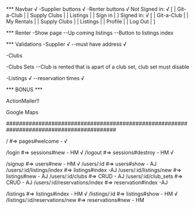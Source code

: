 *** Navbar √
-Supplier buttons √
-Renter buttons √
Not Signed in: √
[ | Git-a-Club |                            | Supply Clubs | | Listings | | Sign in | ]
Signed in: √
[ | Git-a-Club | | My Rentals | | Supply Clubs | | Listings | | Profile | | Log Out | ]

*** Renter
-Show page
--Up coming listings
--Button to listings index

*** Validations
-Supplier √
--must have address √

-Clubs

-Clubs Sets
--Club is rented that is apart of a club set, club set must disable

-Listings √
--reservation times √


*** BONUS ***

ActionMailer!!

Google Maps

##########################################################################################

/ #=> pages#welcome - √

/login #=> sessions#new - HM √
/logout #=> sessions#destroy - HM √

/signup #=> users#new - HM √
/users/:id #=> users#show - AJ
/users/:id/listings/index #=> listings#index -AJ
/users/:id/listings/new #=> listings#new - AJ
/users/:id/clubs #=> CRUD - AJ
/users/:id/club_sets #=> CRUD - AJ
/users/:id/reservations/index #=> reservation#index -AJ

/listings #=> listings#index - HM √
/listings/:id #=> listings#show - HM √
/listings/:id/reservations/new #=> reservations#new - HM
